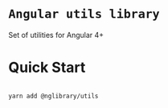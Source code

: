 # `Angular utils library`

Set of utilities for Angular 4+

# Quick Start

```bash

yarn add @nglibrary/utils

```
